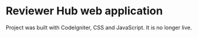# Reviewer Hub web application

Project was built with CodeIgniter, CSS and JavaScript. It is no longer live.
